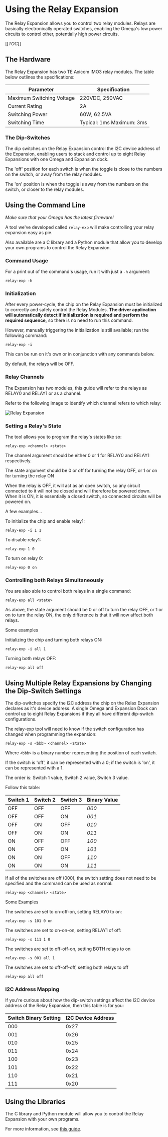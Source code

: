 # Using the Relay Expansion

The Relay Expansion allows you to control two relay modules. Relays are basically electronically operated switches, enabling the Omega's low power circuits to control other, potentially high power circuits.


[[_TOC_]]


[//]: # (Hardware)

## The Hardware
The Relay Expansion has two TE Axicom IMO3 relay modules. The table below outlines the specifications:

| Parameter                 | Specification             |
|---------------------------|---------------------------|
| Maximum Switching Voltage | 220VDC, 250VAC            |
| Current Rating            | 2A                        |
| Switching Power           | 60W, 62.5VA               |
| Switching Time            | Typical: 1ms Maximum: 3ms |



### The Dip-Switches

The dip switches on the Relay Expansion control the I2C device address of the Expansion, enabling users to stack and control up to eight Relay Expansions with one Omega and Expansion dock.

The 'off' position for each switch is when the toggle is close to the numbers on the switch, or away from the relay modules.

The 'on' position is when the toggle is away from the numbers on the switch, or closer to the relay modules.



[//]: # (Using relay-exp)

## Using the Command Line

*Make sure that your Omega has the latest firmware!*

A tool we've developed called `relay-exp` will make controlling your relay expansion easy as pie.

Also available are a C library and a Python module that allow you to develop your own programs to control the Relay Expansion.


### Command Usage

For a print out of the command's usage, run it with just a `-h` argument:

```
relay-exp -h
```

### Initialization

After every power-cycle, the chip on the Relay Expansion must be initialized to correctly and safely control the Relay Modules. **The driver application will automatically detect if initialization is required and perform the required sequence,** so there is no need to run this command.

However, manually triggering the initialization is still available; run the following command:

```
relay-exp -i
```

This can be run on it's own or in conjunction with any commands below.

By default, the relays will be OFF.

### Relay Channels

The Expansion has two modules, this guide will refer to the relays as RELAY0 and RELAY1 or as a channel.

Refer to the following image to identify which channel refers to which relay:

![Relay Expansion](//i.imgur.com/Wk6Z9lW.png)

### Setting a Relay's State

The tool allows you to program the relay's states like so:

```
relay-exp <channel> <state>
```

The channel argument should be either 0 or 1 for RELAY0 and RELAY1 respectively.

The state argument should be 0 or off for turning the relay OFF, or 1 or on for turning the relay ON

When the relay is OFF, it will act as an open switch, so any circuit connected to it will not be closed and will therefore be powered down. When it is ON, it is essentially a closed switch, so connected circuits will be powered on.

A few examples...

To initialize the chip and enable relay1:

```
relay-exp -i 1 1
```

To disable relay1:

```
relay-exp 1 0
```

To turn on relay 0:

```
relay-exp 0 on
```

### Controlling both Relays Simultaneously

You are also able to control both relays in a single command:

```
relay-exp all <state>
```

As above, the state argument should be 0 or off to turn the relay OFF, or 1 or on to turn the relay ON, the only difference is that it will now affect both relays.

Some examples

Initializing the chip and turning both relays ON:

```
relay-exp -i all 1
```

Turning both relays OFF:

```
relay-exp all off
```


[//]: # (Switch Explanation)

## Using Multiple Relay Expansions by Changing the Dip-Switch Settings

The dip-switches specify the I2C address the chip on the Relax Expansion declares as it's device address. A single Omega and Expansion Dock can control up to eight Relay Expansions if they all have different dip-switch configurations.

The relay-exp tool will need to know if the switch configuration has changed when programming the expansion:

```
relay-exp -s <bbb> <channel> <state>
```

Where `<bbb>` is a binary number representing the position of each switch. 

If the switch is 'off', it can be represented with a 0; if the switch is 'on', it can be represented with a 1.

The order is: Switch 1 value, Switch 2 value, Switch 3 value.

Follow this table:

| Switch 1 | Switch 2 | Switch 3 | Binary Value |
|----------|----------|----------|--------------|
| OFF      | OFF      | OFF      | *000*        |
| OFF      | OFF      | ON       | *001*        |
| OFF      | ON       | OFF      | *010*        |
| OFF      | ON       | ON       | *011*        |
| ON       | OFF      | OFF      | *100*        |
| ON       | OFF      | ON       | *101*        |
| ON       | ON       | OFF      | *110*        |
| ON       | ON       | ON       | *111*        |

If all of the switches are off (000), the switch setting does not need to be specified and the command can be used as normal:

```
relay-exp <channel> <state>
```

Some Examples

The switches are set to on-off-on, setting RELAY0 to on:

```
relay-exp -s 101 0 on
```

The switches are set to on-on-on, setting RELAY1 of off:

```
relay-exp -s 111 1 0
```

The switches are set to off-off-on, setting BOTH relays to on

```
relay-exp -s 001 all 1
```

The switches are set to off-off-off, setting both relays to off

```
relay-exp all off
```


[//]: # (I2C Address Mapping)

### I2C Address Mapping

If you're curious about how the dip-switch settings affect the I2C device address of the Relay Expansion, then this table is for you:

| Switch Binary Setting | I2C Device Address |
|-----------------------|--------------------|
| 000                   | 0x27               |
| 001                   | 0x26               |
| 010                   | 0x25               |
| 011                   | 0x24               |
| 100                   | 0x23               |
| 101                   | 0x22               |
| 110                   | 0x21               |
| 111                   | 0x20               |



[//]: # (Using the Libraries)

## Using the Libraries

The C library and Python module will allow you to control the Relay Expansion with your own programs.

For more information, see [this guide](../Libraries/Relay-Expansion-Library).



